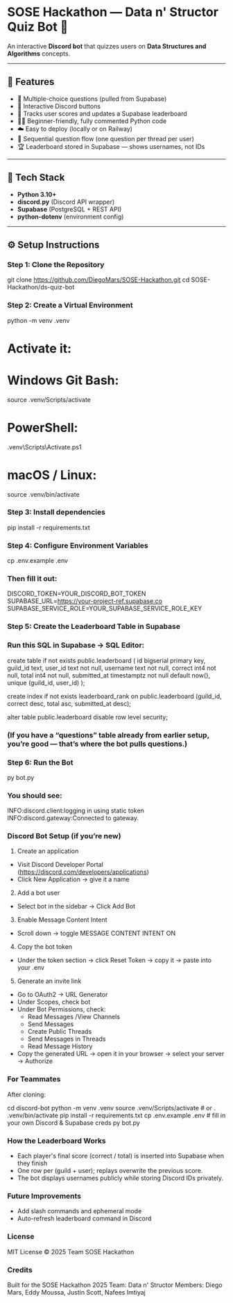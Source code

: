 # SOSE Hackathon — Data n' Structor Quiz Bot 🧠

An interactive **Discord bot** that quizzes users on **Data Structures and Algorithms** concepts.

---

## 🚀 Features
- 🧩 Multiple-choice questions (pulled from Supabase)
- 💬 Interactive Discord buttons
- 🧠 Tracks user scores and updates a Supabase leaderboard
- 🧑‍💻 Beginner-friendly, fully commented Python code
- ☁️ Easy to deploy (locally or on Railway)
- 🔄 Sequential question flow (one question per thread per user)
- 🏆 Leaderboard stored in Supabase — shows usernames, not IDs

---

## 🧰 Tech Stack
- **Python 3.10+**
- **discord.py** (Discord API wrapper)
- **Supabase** (PostgreSQL + REST API)
- **python-dotenv** (environment config)

---

## ⚙️ Setup Instructions

### Step 1: Clone the Repository
git clone https://github.com/DiegoMars/SOSE-Hackathon.git
cd SOSE-Hackathon/ds-quiz-bot

### Step 2: Create a Virtual Environment
python -m venv .venv
# Activate it:
# Windows Git Bash:
source .venv/Scripts/activate
# PowerShell:
.venv\Scripts\Activate.ps1
# macOS / Linux:
source .venv/bin/activate

### Step 3: Install dependencies
pip install -r requirements.txt

### Step 4: Configure Environment Variables
cp .env.example .env

### Then fill it out:
    
DISCORD_TOKEN=YOUR_DISCORD_BOT_TOKEN
SUPABASE_URL=https://your-project-ref.supabase.co
SUPABASE_SERVICE_ROLE=YOUR_SUPABASE_SERVICE_ROLE_KEY

### Step 5: Create the Leaderboard Table in Supabase
### Run this SQL in Supabase → SQL Editor:
    
create table if not exists public.leaderboard (
  id           bigserial primary key,
  guild_id     text,
  user_id      text not null,
  username     text not null,
  correct      int4  not null,
  total        int4  not null,
  submitted_at timestamptz not null default now(),
  unique (guild_id, user_id)
);

create index if not exists leaderboard_rank
  on public.leaderboard (guild_id, correct desc, total asc, submitted_at desc);

alter table public.leaderboard disable row level security;

### (If you have a “questions” table already from earlier setup, you’re good — that’s where the bot pulls questions.)

### Step 6: Run the Bot

py bot.py

### You should see:

INFO:discord.client:logging in using static token
INFO:discord.gateway:Connected to gateway.


### Discord Bot Setup (if you’re new)
1. Create an application
- Visit Discord Developer Portal (https://discord.com/developers/applications)
- Click New Application -> give it a name

2. Add a bot user
- Select bot in the sidebar -> Click Add Bot

3. Enable Message Content Intent
- Scroll down -> toggle MESSAGE CONTENT INTENT ON

4. Copy the bot token
- Under the token section → click Reset Token → copy it → paste into your .env

5. Generate an invite link
- Go to OAuth2 → URL Generator
- Under Scopes, check bot
- Under Bot Permissions, check:
  - Read Messages /View Channels
  - Send Messages
  - Create Public Threads
  - Send Messages in Threads
  - Read Message History
- Copy the generated URL → open it in your browser → select your server → Authorize

### For Teammates
After cloning:

cd discord-bot
python -m venv .venv
source .venv/Scripts/activate   # or . .venv/bin/activate
pip install -r requirements.txt
cp .env.example .env            # fill in your own Discord & Supabase creds
py bot.py

### How the Leaderboard Works
- Each player's final score (correct / total) is inserted into Supabase when they finish
- One row per (guild + user); replays overwrite the previous score.
- The bot displays usernames publicly while storing Discord IDs privately.

### Future Improvements
- Add slash commands and ephemeral mode
- Auto-refresh leaderboard command in Discord


### License
MIT License © 2025 Team SOSE Hackathon

### Credits
Built for the SOSE Hackathon 2025
Team: Data n' Structor
Members: Diego Mars, Eddy Moussa, Justin Scott, Nafees Imtiyaj